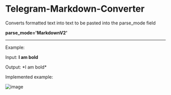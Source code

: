 # Telegram-Markdown-Converter
Converts formatted text into text to be pasted into the parse_mode field

**parse_mode='MarkdownV2'**

----

Example:

Input: **I am bold**

Output: \*I am bold\*

Implemented example:

![image](https://github.com/user-attachments/assets/24909e59-970d-4659-ab4f-dd995eb51b12)

